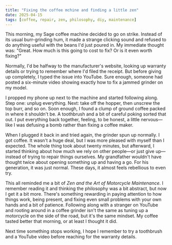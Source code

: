 ```yaml
---
title: "Fixing the coffee mchine and finding a little zen"
date: 2025-04-15
tags: [coffee, repair, zen, philosophy, diy, maintenance]
---
```


This morning, my Sage coffee machine decided to go on strike. Instead of its usual burr-grinding hum, it made a strange clicking sound and refused to do anything useful with the beans I'd just poured in. My immediate thought was: "Great. How much is this going to cost to fix? Or is it even worth fixing?"

Normally, I'd be halfway to the manufacturer's website, looking up warranty details or trying to remember where I'd filed the receipt. But before giving up completely, I typed the issue into YouTube. Sure enough, someone had posted a six-minute video showing exactly how to fix a jammed grinder on my model.

I propped my phone up next to the machine and started following along. Step one: unplug everything. Next: take off the hopper, then unscrew the top burr, and so on. Soon enough, I found a clump of ground coffee packed in where it shouldn't be. A toothbrush and a bit of careful poking sorted that out. I put everything back together, feeling, to be honest, a little nervous—like I was defusing a bomb rather than fixing a coffee maker.

When I plugged it back in and tried again, the grinder spun up normally. I got coffee. It wasn't a huge deal, but I was more pleased with myself than I expected. The whole thing took about twenty minutes, but afterward, I started thinking about how much we rely on other people—or just give up—instead of trying to repair things ourselves. My grandfather wouldn't have thought twice about opening something up and having a go. For his generation, it was just normal. These days, it almost feels rebellious to even try.

This all reminded me a bit of *Zen and the Art of Motorcycle Maintenance*. I remember reading it and thinking the philosophy was a bit abstract, but now I get it a bit more. There's something rewarding in paying attention to how things work, being present, and fixing even small problems with your own hands and a bit of patience. Following along with a stranger on YouTube and rooting around in a coffee grinder isn't the same as tuning up a motorcycle on the side of the road, but it's the same mindset. My coffee tasted better that morning, or at least I thought it did.

Next time something stops working, I hope I remember to try a toothbrush and a YouTube video before reaching for the warranty details.